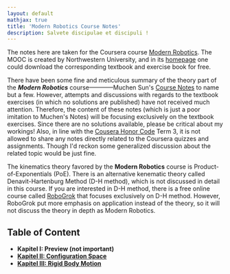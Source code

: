 ```yaml
---
layout: default
mathjax: true
title: 'Modern Robotics Course Notes'
description: Salvete discipulae et discipuli !
---
```

The notes here are taken for the Coursera course [Modern Robotics](https://www.coursera.org/specializations/modernrobotics). The MOOC is created by Northwestern University, and in its [homepage](http://hades.mech.northwestern.edu/index.php/Modern_Robotics) one could download the corresponding textbook and exercise book for free. 

There have been some fine and meticulous summary of the theory part of the _**Modern Robotics**_ course————Muchen Sun's [Course Notes](https://muchensun.github.io/ModernRoboticsCourseNotes/index.html) to name but a few. However, attempts and discussions with regards to the textbook exercises (in which no solutions are published) have not received much attention. Therefore, the content of these notes (which is just a poor imitation to Muchen's Notes) will be focusing exclusively on the textbook exercises. Since there are no solutions available, please be critical about my workings! Also, in line with the [Cousera Honor Code](https://learner.coursera.help/hc/en-us/articles/209818863-Coursera-Honor-Code) Term 3, it is not allowed to share any notes directly related to the Coursera quizzes and assignments. Though I'd reckon some generalized discussion about the related topic would be just fine.

The kinematics theory favored by the **Modern Robotics**  course is Product-of-Exponentials (PoE). There is an alternative kenematic theory called Denavit-Hartenburg Method (D-H method), which is not discussed in detail in this course. If you are interested in D-H method, there is a free online course called [RoboGrok](http://robogrok.com/) that focuses exclusively on D-H method. However, RoboGrok put more emphasis on application instead of the theory, so it will not discuss the theory in depth as Modern Robotics.


## **Table of Content**

* **Kapitel I: Preview (not important)**
* [**Kapitel II: Configuration Space**](KapII.html)
* [**Kapitel III: Rigid Body Motion**](KapIII.html)
